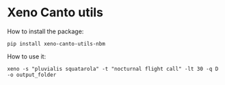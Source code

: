 # Xeno Canto utils

How to install the package:

`pip install xeno-canto-utils-nbm`

How to use it:

`xeno -s "pluvialis squatarola" -t "nocturnal flight call" -lt 30 -q D -o output_folder`
